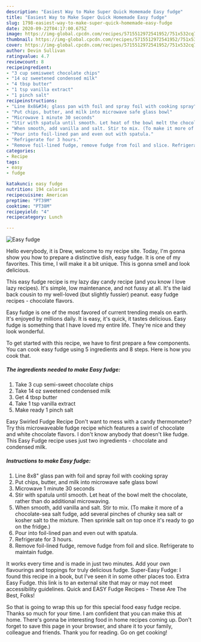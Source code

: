 ```yaml
---
description: "Easiest Way to Make Super Quick Homemade Easy fudge"
title: "Easiest Way to Make Super Quick Homemade Easy fudge"
slug: 1798-easiest-way-to-make-super-quick-homemade-easy-fudge
date: 2020-09-22T04:17:00.675Z
image: https://img-global.cpcdn.com/recipes/5715512972541952/751x532cq70/easy-fudge-recipe-main-photo.jpg
thumbnail: https://img-global.cpcdn.com/recipes/5715512972541952/751x532cq70/easy-fudge-recipe-main-photo.jpg
cover: https://img-global.cpcdn.com/recipes/5715512972541952/751x532cq70/easy-fudge-recipe-main-photo.jpg
author: Devin Sullivan
ratingvalue: 4.7
reviewcount: 8
recipeingredient:
- "3 cup semisweet chocolate chips"
- "14 oz sweetened condensed milk"
- "4 tbsp butter"
- "1 tsp vanilla extract"
- "1 pinch salt"
recipeinstructions:
- "Line 8x8&#34; glass pan with foil and spray foil with cooking spray"
- "Put chips, butter, and milk into microwave safe glass bowl"
- "Microwave 1 minute 30 seconds"
- "Stir with spatula until smooth. Let heat of the bowl melt the chocolate, rather than do additional microwaving."
- "When smooth, add vanilla and salt. Stir to mix. (To make it more of a chocolate-sea salt fudge, add several pinches of chunky sea salt or kosher salt to the mixture. Then sprinkle salt on top once it&#39;s ready to go on the fridge.)"
- "Pour into foil-lined pan and even out with spatula."
- "Refrigerate for 3 hours."
- "Remove foil-lined fudge, remove fudge from foil and slice. Refrigerate to maintain fudge."
categories:
- Recipe
tags:
- easy
- fudge

katakunci: easy fudge 
nutrition: 194 calories
recipecuisine: American
preptime: "PT39M"
cooktime: "PT38M"
recipeyield: "4"
recipecategory: Lunch

---
```



![Easy fudge](https://img-global.cpcdn.com/recipes/5715512972541952/751x532cq70/easy-fudge-recipe-main-photo.jpg)

Hello everybody, it is Drew, welcome to my recipe site. Today, I'm gonna show you how to prepare a distinctive dish, easy fudge. It is one of my favorites. This time, I will make it a bit unique. This is gonna smell and look delicious.

This easy fudge recipe is my lazy day candy recipe (and you know I love lazy recipes). It&#39;s simple, low maintenance, and not fussy at all. It&#39;s the laid back cousin to my well-loved (but slightly fussier) peanut. easy fudge recipes - chocolate flavors.

Easy fudge is one of the most favored of current trending meals on earth. It's enjoyed by millions daily. It is easy, it's quick, it tastes delicious. Easy fudge is something that I have loved my entire life. They're nice and they look wonderful.


To get started with this recipe, we have to first prepare a few components. You can cook easy fudge using 5 ingredients and 8 steps. Here is how you cook that.

<!--inarticleads1-->

##### The ingredients needed to make Easy fudge:

1. Take 3 cup semi-sweet chocolate chips
1. Take 14 oz sweetened condensed milk
1. Get 4 tbsp butter
1. Take 1 tsp vanilla extract
1. Make ready 1 pinch salt


Easy Swirled Fudge Recipe Don&#39;t want to mess with a candy thermometer? Try this microwaveable fudge recipe which features a swirl of chocolate and white chocolate flavors. I don&#39;t know anybody that doesn&#39;t like fudge. This Easy Fudge recipe uses just two ingredients - chocolate and condensed milk. 

<!--inarticleads2-->

##### Instructions to make Easy fudge:

1. Line 8x8&#34; glass pan with foil and spray foil with cooking spray
1. Put chips, butter, and milk into microwave safe glass bowl
1. Microwave 1 minute 30 seconds
1. Stir with spatula until smooth. Let heat of the bowl melt the chocolate, rather than do additional microwaving.
1. When smooth, add vanilla and salt. Stir to mix. (To make it more of a chocolate-sea salt fudge, add several pinches of chunky sea salt or kosher salt to the mixture. Then sprinkle salt on top once it&#39;s ready to go on the fridge.)
1. Pour into foil-lined pan and even out with spatula.
1. Refrigerate for 3 hours.
1. Remove foil-lined fudge, remove fudge from foil and slice. Refrigerate to maintain fudge.


It works every time and is made in just two minutes. Add your own flavourings and toppings for truly delicious fudge. Super-Easy Fudge: I found this recipe in a book, but I&#39;ve seen it in some other places too. Extra Easy Fudge. this link is to an external site that may or may not meet accessibility guidelines. Quick and EASY Fudge Recipes - These Are The Best, Folks! 

So that is going to wrap this up for this special food easy fudge recipe. Thanks so much for your time. I am confident that you can make this at home. There's gonna be interesting food in home recipes coming up. Don't forget to save this page in your browser, and share it to your family, colleague and friends. Thank you for reading. Go on get cooking!
